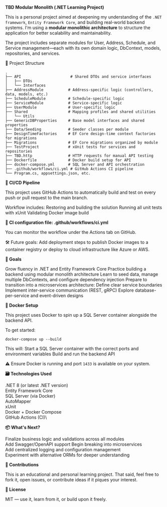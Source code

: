 **TBD Modular Monolith (.NET Learning Project)**

This is a personal project aimed at deepening my understanding of the ```.NET framework```, ```Entity Framework Core```,
and building real-world backend systems. I'm using a **modular monolithic architecture** to structure the application
for better scalability and maintainability.

The project includes separate modules for User, Address, Schedule, and Service management—each with its own domain
logic, DbContext, models, repositories, and services.

🧱 Project Structure

```plaintext
.
├── API                      # Shared DTOs and service interfaces
│   ├── DTOs
│   └── Interfaces
├── AddressModule           # Address-specific logic (controllers, data, models, etc.)
├── ScheduleModule          # Schedule-specific logic
├── ServiceModule           # Service-specific logic
├── UserModule              # User-specific logic
├── Shared                  # Mapping profiles and shared utilities
│   └── Utils
├── GenericDBProperties     # Base model interfaces and shared properties
├── Data/Seeding            # Seeder classes per module
├── DesignTimeFactories     # EF Core design-time context factories for migrations
├── Migrations              # EF Core migrations organized by module
├── TestProject             # xUnit tests for services and repositories
├── TBD.http                # HTTP requests for manual API testing
├── Dockerfile              # Docker build setup for API
├── docker-compose.yml      # SQL Server and API orchestration
├── .github/workflows/ci.yml # GitHub Actions CI pipeline
└── Program.cs, appsettings.json, etc.
```

**🔁 CI/CD Pipeline**

This project uses GitHub Actions to automatically build and test on every push or pull request to the main branch.

Workflow includes:
Restoring and building the solution
Running all unit tests with xUnit
Validating Docker image build

**📄 CI configuration file: .github/workflows/ci.yml**

You can monitor the workflow under the Actions tab on GitHub.

🛠️ Future goals: Add deployment steps to publish Docker images to a container registry or deploy to cloud infrastructure
like Azure or AWS.

**🧪 Goals**

Grow fluency in .NET and Entity Framework Core
Practice building a backend using modular monolith architecture
Learn to seed data, manage multiple DbContexts, and configure dependency injection
Prepare to transition into a microservices architecture:
Define clear service boundaries
Implement inter-service communication (REST, gRPC)
Explore database-per-service and event-driven designs

**🐳 Docker Setup**

This project uses Docker to spin up a SQL Server container alongside the backend API.

To get started:

```docker-compose up --build```

This will:
Start a SQL Server container with the correct ports and environment variables
Build and run the backend API

⚠️ Ensure Docker is running and port ```1433``` is available on your system.

**🗃️ Technologies Used**

.NET 8 (or latest .NET version)\
Entity Framework Core\
SQL Server (via Docker)\
AutoMapper\
xUnit\
Docker + Docker Compose\
GitHub Actions (CI)\

**📦 What's Next?**

Finalize business logic and validations across all modules\
Add Swagger/OpenAPI support
Begin breaking into microservices\
Add centralized logging and configuration management\
Experiment with alternative ORMs for deeper understanding

**🙌 Contributions**

This is an educational and personal learning project. That said, feel free to fork it, open issues, or contribute ideas
if it piques your interest.

**📄 License**

MIT — use it, learn from it, or build upon it freely.
